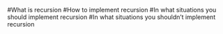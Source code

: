 #What is recursion
#How to implement recursion
#In what situations you should implement recursion
#In what situations you shouldn’t implement recursion
